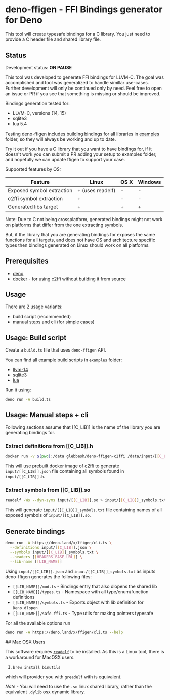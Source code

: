 # deno-ffigen - FFI Bindings generator for Deno

This tool will create typesafe bindings for a C library. You just need to
provide a C header file and shared library file.

## Status

Development status: **ON PAUSE**

This tool was developed to generate FFI bindings for LLVM-C. The goal was accomplished and tool was generalized to handle simillar use-cases. Further development will only be continued only by need. Feel free to open an issue or PR if you see that something is missing or should be improved.

Bindings generation tested for:

- LLVM-C, versions (14, 15)
- sqlite3
- lua 5.4

Testing deno-ffigen includes building bindings for all libraries in
[examples](./examples/) folder, so they will always be working and up to date.

Try it out if you have a C library that you want to have bindings for, if it
doesn't work you can submit a PR adding your setup to examples folder, and
hopefully we can update ffigen to support your case.

Supported features by OS:

| Feature                   | Linux            | OS X | Windows |
| ------------------------- | ---------------- | ---- | ------- |
| Exposed symbol extraction | + (uses readelf) | -    | -       |
| c2ffi symbol extraction   | +                | -    | -       |
| Generated libs target     | +                | +    | +       |

Note: Due to C not being crossplatform, generated bindings might not work on
platforms that differ from the one extracting symbols.

But, if the library that you are generating bindings for exposes the same
functions for all targets, and does not have OS and architecture specific types
then bindings generated on Linux should work on all platforms.

## Prerequisites

- [deno](https://deno.land/)
- [docker](https://www.docker.com/) - for using c2ffi without building it from
  source

## Usage

There are 2 usage variants:

- build script (recommended)
- manual steps and cli (for simple cases)

## Usage: Build script

Create a `build.ts` file that uses `deno-ffigen` API.

You can find all example build scripts in `examples` folder:

- [llvm-14](https://deno.land/x/ffigen@v0.2.1/examples/llvm-c-14/build.ts)
- [sqlite3](https://deno.land/x/ffigen@v0.2.1/examples/sqlite3/build.ts)
- [lua](https://deno.land/x/ffigen@v0.2.1/examples/lua/build.ts)

Run it using:

```bash
deno run -A build.ts
```

## Usage: Manual steps + cli

Following sections assume that [[C_LIB]] is the name of the library you are
generating bindings for.

### Extract definitions from [[C_LIB]].h

```sh
docker run -v $(pwd):/data glebbash/deno-ffigen-c2ffi /data/input/[[C_LIB]].h > input/[[C_LIB]].json
```

This will use prebuilt docker image of [c2ffi](https://github.com/rpav/c2ffi) to
generate `input/[[C_LIB]].json` file containing all symbols found in
`input/[[C_LIB]].h`.

### Extract symbols from [[C_LIB]].so

```sh
readelf -Ws --dyn-syms input/[[C_LIB]].so > input/[[C_LIB]]_symbols.txt
```

This will generate `input/[[C_LIB]]_symbols.txt` file containing names of all
exposed symbols of `input/[[C_LIB]].so`.

## Generate bindings

```sh
deno run -A https://deno.land/x/ffigen/cli.ts \
  --definitions input/[[C_LIB]].json \
  --symbols input/[[C_LIB]]_symbols.txt \
  --headers [[HEADERS_BASE_URL]] \
  --lib-name [[LIB_NAME]]
```

Using `input/[[C_LIB]].json` and `input/[[C_LIB]]_symbols.txt` as inputs
deno-ffigen generates the following files:

- `[[LIB_NAME]]/mod.ts` - Bindings entry that also dlopens the shared lib
- `[[LIB_NAME]]/types.ts` - Namespace with all type/enum/function definitions
- `[[LIB_NAME]]/symbols.ts` - Exports object with lib definition for
  `Deno.dlopen`
- `[[LIB_NAME]]/safe-ffi.ts` - Type utils for making pointers typesafe

For all the available options run

```bash
deno run -A https://deno.land/x/ffigen/cli.ts --help
```

## Mac OSX Users

This software requires [`readelf`](https://man7.org/linux/man-pages/man1/readelf.1.html) to be installed. As this is a Linux tool, there is a workaround for MacOSX users.

1. `brew install binutils`

which will provider you with `greadelf` with is equivalent.

_Note_ - You will need to use the `.so` linux shared library, rather than the equivalent `.dylib` osx dynamic library.
